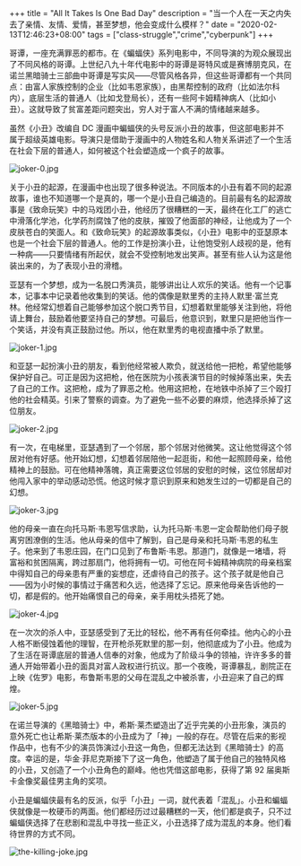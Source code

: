 +++
title = "All It Takes Is One Bad Day"
description = "当一个人在一天之内失去了亲情、友情、爱情，甚至梦想，他会变成什么模样？"
date = "2020-02-13T12:46:23+08:00"
tags = ["class-struggle","crime","cyberpunk"]
+++

哥谭，一座充满罪恶的都市。在《蝙蝠侠》系列电影中，不同导演的为观众展现出了不同风格的哥谭。上世纪八九十年代电影中的哥谭是哥特风或是赛博朋克风，在诺兰黑暗骑士三部曲中哥谭是写实风——尽管风格各异，但这些哥谭都有一个共同点：由富人家族控制的企业（比如韦恩家族），由黑帮控制的政府（比如法尔科内），底层生活的普通人（比如戈登局长），还有一些阿卡姆精神病人（比如小丑）。这就导致了贫富差距问题突出，穷人对于富人不满的情绪越来越多。

虽然《小丑》改编自 DC 漫画中蝙蝠侠的头号反派小丑的故事，但这部电影并不属于超级英雄电影。导演只是借助于漫画中的人物姓名和人物关系讲述了一个生活在社会下层的普通人，如何被这个社会塑造成一个疯子的故事。

![joker-0.jpg](/images/joker-0.jpg)

关于小丑的起源，在漫画中也出现了很多种说法。不同版本的小丑有着不同的起源故事，谁也不知道哪一个是真的，哪一个是小丑自己编造的。目前最有名的起源故事是《致命玩笑》中的马戏团小丑，他经历了很糟糕的一天，最终在化工厂的逃亡中滑落化学池，化学药剂腐蚀了他的皮肤，摧毁了他面部的神经，让他成为了一个皮肤苍白的笑面人。和《致命玩笑》的起源故事类似，《小丑》电影中的亚瑟原本也是一个社会下层的普通人。他的工作是扮演小丑，让他饱受别人歧视的是，他有一种病——只要情绪有所起伏，就会不受控制地发出笑声。甚至有些人认为这是他装出来的，为了表现小丑的滑稽。

亚瑟有一个梦想，成为一名脱口秀演员，能够讲出让人欢乐的笑话。他有一个记事本，记事本中记录着他收集到的笑话。他的偶像是默里秀的主持人默里·富兰克林。他经常幻想着自己能够参加这个脱口秀节目，幻想着默里能够关注到他，将他请上舞台，鼓励着他要坚持自己的梦想。可最后，他意识到，默里只是把他当作一个笑话，并没有真正鼓励过他。所以，他在默里秀的电视直播中杀了默里。

![joker-1.jpg](/images/joker-1.jpg "亚瑟幻想着默里在舞台上鼓励自己")

和亚瑟一起扮演小丑的朋友，看到他经常被人欺负，就送给他一把枪，希望他能够保护好自己。可正是因为这把枪，他在医院为小孩表演节目的时候掉落出来，失去了自己的工作。这把枪，成为了罪恶之枪。他用这把枪，在地铁中杀掉了三个殴打他的社会精英。引来了警察的调查。为了避免一些不必要的麻烦，他选择杀掉了这位朋友。

![joker-2.jpg](/images/joker-2.jpg "地铁上失去工作的亚瑟")

有一次，在电梯里，亚瑟遇到了一个邻居，那个邻居对他微笑。这让他觉得这个邻居对他有好感。他开始幻想，幻想着邻居陪他一起逛街，和他一起照顾母亲，给他精神上的鼓励。可在他精神落魄，真正需要这位邻居的安慰的时候，这位邻居却对他闯入家中的举动感动恐慌。他这时候才意识到原来和她发生过的一切都是自己的幻想。

![joker-3.jpg](/images/joker-3.jpg "亚瑟在电梯里遇到的邻居")

他的母亲一直在向托马斯·韦恩写信求助，认为托马斯·韦恩一定会帮助他们母子脱离穷困潦倒的生活。他从母亲的信中了解到，自己是母亲和托马斯·韦恩的私生子。他来到了韦恩庄园，在门口见到了布鲁斯·韦恩。那道门，就像是一堵墙，将富裕和贫困隔离，跨过那扇门，他将拥有一切。可他在阿卡姆精神病院的母亲档案中得知自己的母亲患有严重的妄想症，还虐待自己的孩子。这个孩子就是他自己——因为小时候的事情过于痛苦和久远，他选择了忘记。原来他母亲告诉他的一切，都是假的。他开始痛恨自己的母亲，亲手用枕头捂死了她。

![joker-4.jpg](/images/joker-4.jpg "亚瑟来到韦恩庄园遇到布鲁斯")

在一次次的杀人中，亚瑟感受到了无比的轻松，他不再有任何牵挂。他内心的小丑人格不断侵蚀着他的理智，在开枪杀死默里的那一刻，他彻底成为了小丑。他成为了生活在哥谭底层的普通人信奉的对象，他成为了阶级斗争的领袖，许许多多的普通人开始带着小丑的面具对富人政权进行抗议。那一个夜晚，哥谭暴乱，剧院正在上映《佐罗》电影，布鲁斯韦恩的父母在混乱之中被杀害，小丑迎来了自己的辉煌。

![joker-5.jpg](/images/joker-5.jpg "亚瑟成为了真正的小丑")

在诺兰导演的《黑暗骑士》中，希斯·莱杰塑造出了近乎完美的小丑形象，演员的意外死亡也让希斯·莱杰版本的小丑成为了「神」一般的存在。尽管在后来的影视作品中，也有不少的演员饰演过小丑这一角色，但都无法达到《黑暗骑士》的高度。幸运的是，华金·菲尼克斯接下了这一角色，他塑造了属于他自己的独特风格的小丑，又创造了一个小丑角色的巅峰。他也凭借这部电影，获得了第 92 届奥斯卡金像奖最佳男主角的奖项。

小丑是蝙蝠侠最有名的反派，似乎「小丑」一词，就代表着「混乱」。小丑和蝙蝠侠就像是一枚硬币的两面。他们都经历过过最糟糕的一天，他们都是疯子，只不过蝙蝠侠选择了在悲剧和混乱中寻找一些正义，小丑选择了成为混乱的本身。他们看待世界的方式不同。

![the-killing-joke.jpg](/images/the-killing-joke.jpg "《致命玩笑》结尾，小丑给蝙蝠侠讲的笑话")